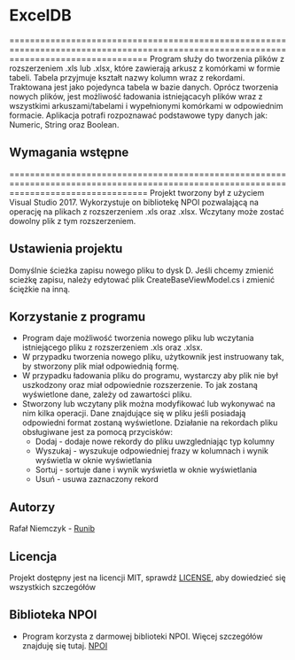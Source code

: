 # ExcelDB
=======================================================================================================================================
Program służy do tworzenia plików z rozszerzeniem .xls lub .xlsx, które zawierają arkusz z komórkami w formie tabeli. Tabela przyjmuje 
kształt nazwy kolumn wraz z rekordami. Traktowana jest jako pojedynca tabela w bazie danych. Oprócz tworzenia nowych plików, jest
możliwość ładowania istniejącacyh plików wraz z wszystkimi arkuszami/tabelami i wypełnionymi komórkami w odpowiednim formacie.
Aplikacja potrafi rozpoznawać podstawowe typy danych jak: Numeric, String oraz Boolean.

## Wymagania wstępne
=======================================================================================================================================
Projekt tworzony był z użyciem Visual Studio 2017. Wykorzystuje on bibliotekę NPOI pozwalającą na operację na plikach z rozszerzeniem
.xls oraz .xlsx. Wczytany może zostać dowolny plik z tym rozszerzeniem.

## Ustawienia projektu
Domyślnie ścieżka zapisu nowego pliku to dysk D. Jeśli chcemy zmienić scieżkę zapisu, należy edytować plik CreateBaseViewModel.cs
i zmienić ściężkie na inną.

## Korzystanie z programu
- Program daje możliwość tworzenia nowego pliku lub wczytania istniejącego pliku z rozszerzeniem .xls oraz .xlsx.
- W przypadku tworzenia nowego pliku, użytkownik jest instruowany tak, by stworzony plik miał odpowiednią formę.
- W przypadku ładowania pliku do programu, wystarczy aby plik nie był uszkodzony oraz miał odpowiednie rozszerzenie. To jak zostaną 
wyświetlone dane, zależy od zawartości pliku.
- Stworzony lub wczytany plik można modyfikować lub wykonywać na nim kilka operacji. Dane znajdujące się w pliku jeśli 
posiadają odpowiedni format zostaną wyświetlone. Działanie na rekordach pliku obsługiwane jest za pomocą przycisków:
  * Dodaj - dodaje nowe rekordy do pliku uwzgledniając typ kolumny
  * Wyszukaj - wyszukuje odpowiedniej frazy w kolumnach i wynik wyświetla w oknie wyświetlania
  * Sortuj - sortuje dane i wynik wyświetla w oknie wyświetlania
  * Usuń - usuwa zaznaczony rekord

## Autorzy
Rafał Niemczyk - [Runib](https://github.com/Runib)

## Licencja
Projekt dostępny jest na licencji MIT, sprawdź [LICENSE](LICENSE), aby dowiedzieć się wszystkich szczegółów

## Biblioteka NPOI
- Program korzysta z darmowej biblioteki NPOI. Więcej szczegółów znajduję się tutaj. [NPOI](https://github.com/tonyqus/npoi)
